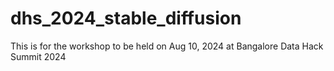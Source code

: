# dhs_2024_stable_diffusion
This is for the workshop to be held on Aug 10, 2024 at Bangalore Data Hack Summit 2024
